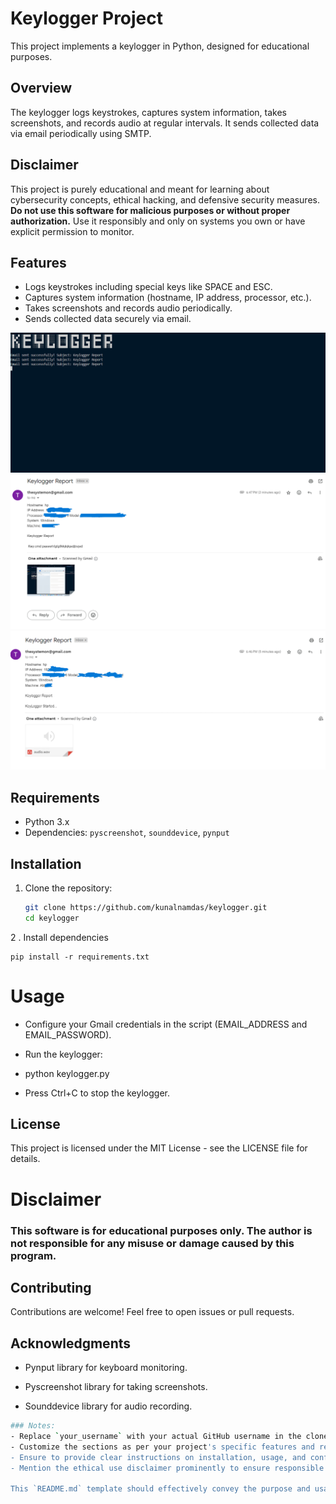 # Keylogger Project

This project implements a keylogger in Python, designed for educational purposes. 

## Overview

The keylogger logs keystrokes, captures system information, takes screenshots, and records audio at regular intervals. It sends collected data via email periodically using SMTP.

## Disclaimer

This project is purely educational and meant for learning about cybersecurity concepts, ethical hacking, and defensive security measures. **Do not use this software for malicious purposes or without proper authorization.** Use it responsibly and only on systems you own or have explicit permission to monitor.

## Features

- Logs keystrokes including special keys like SPACE and ESC.
- Captures system information (hostname, IP address, processor, etc.).
- Takes screenshots and records audio periodically.
- Sends collected data securely via email.

![Keylogger Screenshot](./image1.png)
![Keylogger Screenshot](./photo2.png)
![Keylogger Screenshot](./image3.png)


## Requirements

- Python 3.x
- Dependencies: `pyscreenshot`, `sounddevice`, `pynput`

## Installation

1. Clone the repository:
   ```bash
   git clone https://github.com/kunalnamdas/keylogger.git
   cd keylogger
   ```

2 . Install dependencies
   ```
   pip install -r requirements.txt
   ```

# Usage
- Configure your Gmail credentials in the script (EMAIL_ADDRESS and EMAIL_PASSWORD).

- Run the keylogger:

- python keylogger.py

- Press Ctrl+C to stop the keylogger.

## License

This project is licensed under the MIT License - see the LICENSE file for details.

# Disclaimer

### This software is for educational purposes only. The author is not responsible for any misuse or damage caused by this program.


## Contributing

Contributions are welcome! Feel free to open issues or pull requests.

## Acknowledgments

- Pynput library for keyboard monitoring.
  
- Pyscreenshot library for taking screenshots.
  
- Sounddevice library for audio recording.

 ```bash
### Notes:
- Replace `your_username` with your actual GitHub username in the clone URL..
- Customize the sections as per your project's specific features and requirements.
- Ensure to provide clear instructions on installation, usage, and configuration (especially concerning Gmail credentials).
- Mention the ethical use disclaimer prominently to ensure responsible usage.

This `README.md` template should effectively convey the purpose and usage of your educational keylogger project on GitHub. Adjust it further based on any additional features or specific details of your implementation.
  ```



